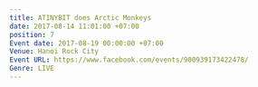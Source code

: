 ```yaml
---
title: ATINYBIT does Arctic Monkeys
date: 2017-08-14 11:01:00 +07:00
position: 7
Event date: 2017-08-19 00:00:00 +07:00
Venue: Hanoi Rock City
Event URL: https://www.facebook.com/events/900939173422478/
Genre: LIVE
---
```


